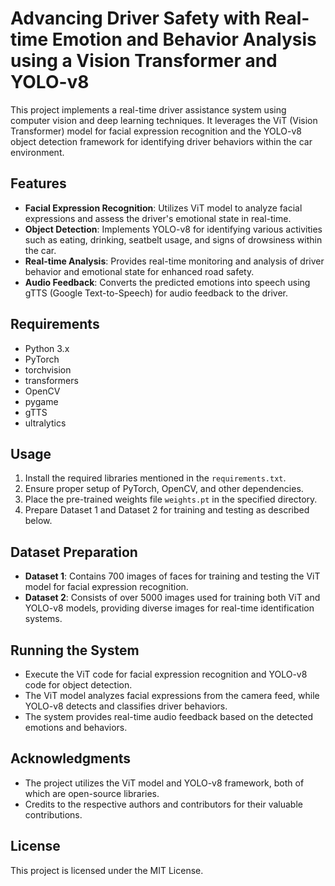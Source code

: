 # Advancing Driver Safety with Real-time Emotion and Behavior Analysis using a Vision Transformer and YOLO-v8

This project implements a real-time driver assistance system using computer vision and deep learning techniques. It leverages the ViT (Vision Transformer) model for facial expression recognition and the YOLO-v8 object detection framework for identifying driver behaviors within the car environment.

## Features
- **Facial Expression Recognition**: Utilizes ViT model to analyze facial expressions and assess the driver's emotional state in real-time.
- **Object Detection**: Implements YOLO-v8 for identifying various activities such as eating, drinking, seatbelt usage, and signs of drowsiness within the car.
- **Real-time Analysis**: Provides real-time monitoring and analysis of driver behavior and emotional state for enhanced road safety.
- **Audio Feedback**: Converts the predicted emotions into speech using gTTS (Google Text-to-Speech) for audio feedback to the driver.

## Requirements
- Python 3.x
- PyTorch
- torchvision
- transformers
- OpenCV
- pygame
- gTTS
- ultralytics

## Usage
1. Install the required libraries mentioned in the `requirements.txt`.
2. Ensure proper setup of PyTorch, OpenCV, and other dependencies.
3. Place the pre-trained weights file `weights.pt` in the specified directory.
4. Prepare Dataset 1 and Dataset 2 for training and testing as described below.

## Dataset Preparation
- **Dataset 1**: Contains 700 images of faces for training and testing the ViT model for facial expression recognition.
- **Dataset 2**: Consists of over 5000 images used for training both ViT and YOLO-v8 models, providing diverse images for real-time identification systems.

## Running the System
- Execute the ViT code for facial expression recognition and YOLO-v8 code for object detection.
- The ViT model analyzes facial expressions from the camera feed, while YOLO-v8 detects and classifies driver behaviors.
- The system provides real-time audio feedback based on the detected emotions and behaviors.

## Acknowledgments
- The project utilizes the ViT model and YOLO-v8 framework, both of which are open-source libraries.
- Credits to the respective authors and contributors for their valuable contributions.

## License
This project is licensed under the MIT License.
